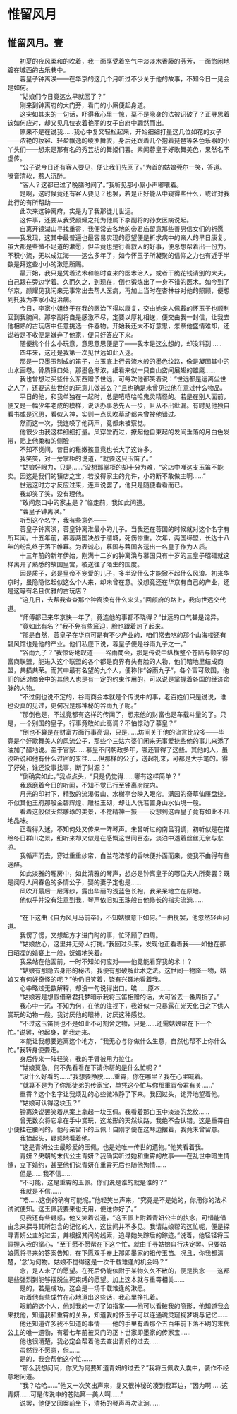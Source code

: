 #  惟留风月        
  
## 惟留风月。壹  
  
　　初夏的夜风柔和的吹着，我一面享受着空气中淡淡木香藤的芬芳，一面悠闲地踱在城西的古乐巷中。  
　　蓉皇子钟离涣——在华京的这几个月听过不少关于他的故事，不知今日一见会是如何。  
　　“姑娘们今日竟这么早就回了？”  
　　刚来到钟离府的大门旁，看门的小厮便起身道。  
　　这突如其来的一句话，吓得我心里一惊，莫不是隐身的法被识破了？正寻思着该如何应对，却又见几位衣着艳丽的女子自府中翩然而出。  
　　原来不是在说我……我心中复又轻松起来，开始细细打量这几位如花的女子——浓艳的妆容、轻盈飘逸的绫罗舞衣，身后还跟着几个抱着琵琶等各色乐器的小丫头们——想来是那有名的秀芸坊的舞姬们罢。素闻蓉皇子好歌舞美色，果然名不虚传。  
　　“公子说今日还有客人要见，便让我们先回了。”为首的姑娘莞尔一笑，答道。嗓音清软，惹人沉醉。  
　　“客人？这都已过了晚膳时间了。”我听见那小厮小声嘟囔着。  
　　是啊，这时候竟还有客人要见？也罢，若是正好能从中窥得些什么，或许对我此行的有所帮助——  
　　此次来这钟离府，实是为了我那徒儿世远。  
　　这件事，还要从我受颜耀之托为他属下李副将的孙女医病说起。  
　　自离开镜湖山寻找重霄，我便常去各地的帝君庙留意那些善男信女们的祈愿——我发现，这其中最普遍也最容易实现的愿望便是祈求病中的亲人的早日康复。虽大都是些微不足道的漱愿，但毕竟也是行善救人的好事，便总想帮着出一份力。不积小流，无以成江海——这么多年了，如今怀玉子所凝聚的信仰之力也有近乎半数是拜这些小小的漱愿所赐。  
　　最开始，我只是凭着法术和临时查来的医术治人，或者干脆花钱请别的大夫，自己跟在旁边学着。久而久之，到现在，倒也锻炼出了一身不错的医术。如今到了华京，颜耀见我闲来无事常出去帮人医病，再加上当时在杏林谷对他的照顾，便想到托我为李家小姐治病。  
　　今日，李家小姐终于在我的医治下得以康复，交由她亲人佩戴的怀玉子也顺利回到我腕间。那李副将自是感激不尽，定要以厚礼相送，便交由我一封信，让我去他相熟的古玩店中任意挑选一件器物。开始我还大不好意思，怎奈他盛情难却，还说若是不收便是嫌弃了他家，便只好答应下来。  
　　随便挑个什么小玩意，意思意思便是了——我本是这么想的，却没料到……  
　　四年来，这还是我第一次见世远如此入迷。  
　　那是一只墨玉制成的笛子，白玉底上行云流水般的墨色纹路，像是凝固其中的山水画卷。骨质镶口处，那墨色渐浓，细看来似一只自山峦间展翅的雄鹰……  
　　我也曾想过买些什么东西赠予世远，可每次他都笑着说：“世远都是远离尘世之人了，还要这些世俗的玩意儿做甚么？”且也确是未曾见过他在意过什么物品。  
　　平日的他，和我单独在一起时，总是嘻嘻哈哈鬼灵精怪的。若是在别人面前，便又是一幅少年老成的模样，说话办事总先人一步，且从不出纰漏。有时见他独自看书或是沉思，看似入神，实则一点风吹草动都未曾被他错过。  
　　然而这一次，我连唤了他两声，竟都未被察觉。  
　　他很少由我这样细细打量。风穿堂而过，撩起他自束起的发间垂落的月白色发带，贴上他柔和的侧脸——  
　　不知不觉间，昔日的稚嫩孩童竟也长大了这许多。  
　　我笑笑，对一旁掌柜的说道，“就要这只玉笛了。”  
　　“姑娘好眼力，只是……”没想那掌柜的却十分为难，“这店中唯这支玉笛不能卖。因这是我们的镇店之宝，若没得家主的允许，小的断不敢做主啊……”  
　　世远这时方才反应过来，连声说罢了，他只是随便看看而已。  
　　我却笑了笑，没有理他。  
　　“敢问您口中的家主是？”临走前，我如此问道。  
　　“蓉皇子钟离涣。”  
　　听到这个名字，我有些意外——  
　　蓉皇子钟离涣，蓉皇钟离淮最小的儿子。当我还在蓉国的时候就对这个名字有所耳闻。十五年前，慕蓉两国决战于缨城，死伤惨重。次年，两国缔盟，长达十八年的纷乱终于落下帷幕。为表诚心，慕国与蓉国各送出一名皇子作为人质。  
　　十三年前的新年伊始，刚满十二岁的钟离涣与慕国只有十岁的三皇子昭礌就这样离开了熟悉的故国皇宫，被送往了陌生的国度。  
　　因是质子，必是皇帝不宠爱的儿子，多半没什么才能掀不起什么风浪。初来华京时，虽隐隐忆起似这么个人来，却未曾在意。没想竟还在华京有自己的产业，还是这等有名且优雅的古玩店？  
　　“这几日，去帮我查查那个钟离涣有什么来头。”回颜府的路上，我向世远交代道。  
　　“师傅都已来华京快一年了，竟连他的事都不晓得？”世远的口气甚是诧异。  
　　“竟如此有名？”我不免有些窘迫，脸也跟着热了起来。  
　　“那是自然，蓉皇子在华京可是有不少产业的，咱们常去吃的那个山海楼还有碧风馆也是他的产业。他们私底下说，蓉皇子便是谷雨九子之一。”  
　　“谷雨九子？”我惊讶地叹道——谷雨商会，那是传说中纵横整个苍陆与颢宇的富商联盟，能进入这个联盟的各个都是商界有头有脸的人物，他们暗地里结成商盟，共损共荣。而其中最有名望的九个人，便称作“谷雨九子”，各个富可敌国，他们的话对商会中的其他人也是有一定的约束作用的，可以说是掌握着各国的经济命脉的人物。  
　　“不过倒也说不定的，谷雨商会本就是个传说中的事，老百姓们只是说说，谁也没真的见过，更何况是那神秘的谷雨九子呢。”  
　　“那倒也是，不过竟都有这样的传闻了，想来他的财富也是车载斗量的了。只是，一个别国的皇子，行事竟敢如此高调？不怕惊动了慕皇？”  
　　“倒也不算是在财富方面行事高调，只是……坊间关于他的流言比较多——毕竟是个好歌舞美人的风流公子，那些个三姑六婆们闲来无事爱挖些他的事儿来添了油加了醋地说。至于官家……慕皇不问朝政多年，哪还管得了这些。其他的人，虽没听说和他有什么过密的来往……但那样的公子，送起礼来，可都是大手笔的。得了好处，谁还没事找事，断了财源？”  
　　“倒确实如此，”我点点头，“只是仍觉得……哪有这样简单？”  
　　我琢磨着今日的听闻，不知不觉已行至钟离府院内。  
　　月光的印衬下，精致的流瀑假山、水榭亭台映入眼帘。满园的奇草仙藤盘绕，不似其他王府那般金碧辉煌、雕栏玉砌，却让人恍若置身山水仙境一般。  
　　看着这般似天然雕琢的美景，不觉精神一振——没想到这蓉皇子竟有如此不凡地品味。  
　　正看得入迷，不知何处又传来一阵琴声。未曾听过的南吕羽调，初听似是在描绘冬日群山之景，细听来却又似是在感慨这世间百态，淡泊中透着丝丝无奈与悲凉。  
　　我循声而去，穿过重重纱帘，白兰花浓郁的香味便扑面而来，使我不由得有些迷醉。  
　　如此淡雅的厢房中，如此清雅的琴声，想必是钟离皇子的哪位夫人所奏罢？既是阅尽人间春色的多情公子，娶的妻子定也是……  
　　风吹开最后一层薄纱，露出华丽的浅蓝色长袍，我呆呆地立在原地。  
　　他似乎并没有注意到我，琴声依旧如玉珠般自他修长的指尖流淌……  
　　  
　　“在下这曲《自为风月马前卒》，不知姑娘意下如何。”一曲抚罢，他忽然轻声问道。  
　　我愣了愣，又想起方才进门时的事，忙环顾了四周。  
　　“姑娘放心，这里并无旁人打扰。”我回过头来，发现他正看着我——如他在那日昭凐的婚宴上一般，妩媚地笑着。  
　　我呆站在他面前，一时不知如何应对——他竟能看穿我的术！？  
　　“姑娘有那隐去身形的秘法，我便有那破解此术之法。这世间一物降一物，姑娘又有何好奇怪的呢？”他仍旧笑着，饶有兴趣地看着我。  
　　心中略过无数解释，却没一句说得出口。唉……原本……  
　　“姑娘若是想假借帝君托梦暗示我将玉笛相赠的话，大可省去一番周折了。”  
　　我心中一沉，不知为何，在他的注视下，我好似一只暴露在光天化日之下供人赏玩的动物一般。我讨厌他的眼神，讨厌这种感觉。  
　　“不过这玉笛倒也不是如此不可割舍之物，只是……还需姑娘帮在下一个忙。”说罢，他起身，朝我走来。  
　　本能让我想要逃离这个地方，“我无心与你做什么生意，自然也帮不上你什么忙。”我转身便要走。  
　　身后传来一阵轻笑，我的手臂被用力拉住。  
　　“姑娘莫急，何不先看看在下请你帮的是什么忙呢？”  
　　“没什么好看的……”我想要挣脱……重霄，你在哪里？我在心里喊着。  
　　“就算不是为了你那徒弟的传家宝，单凭这个忙与你那重霄帝君有关……”  
　　重霄？这个名字让我烦乱的心些微冷静了下来。我回过头，诧异地望着他。  
　　“姑娘可认得这块玉？”  
　　钟离涣说罢笑着从案上拿起一块玉佩。我看着那白玉中淡淡的龙纹……  
　　曾无数次将它拿在手中赏玩，这龙形的天然纹路，我绝不会认错。这是重霄自小便挂在腰间的，他母亲留下的玉佩！自刚才便在这琴边摆着，我竟未曾留意。  
　　我抬起头，疑惑地看着他。  
　　“这是青妍公主最珍爱的玉佩。也是她唯一传世的遗物。”他笑看着我。  
　　青妍？央朝的末代公主青妍？我确实听过她和重霄的故事——在乱世中暗生情愫，立下婚约，甚至他们说青妍在重霄死后也随他殉情……  
　　但是……我不信……  
　　“不可能，这是重霄的玉佩。你们说是谁的就是谁的？”  
　　我就是不信……  
　　“唔……这倒的确有可能呢。”他轻笑出声来，“究竟是不是她的，你用你的法术试试便知。这玉佩我要来也无用，便送你好了。”  
　　见我还有些疑惑，他又笑着说道，“这玉佩上附着青妍公主的执念，可惜能借由念来探寻其所包含的记忆的人，这世间并不多见。我请姑娘帮的这忙呢，便是探寻青妍公主的过去，并根据其间的线索，追寻她失踪后的踪迹。”说着，他轻轻将玉佩握入我的掌心，“至于愿不愿帮在下这个忙，就由千寻姑娘自行决定罢。只要姑娘愿将寻来的答案告知，在下愿双手奉上那即墨家的祖传玉笛。况且，你我都清楚，‘念’为何物。姑娘不觉得这是一次千载难逢的机会吗？”  
　　念，是人未了的愿望。在死后仍能依附于某物久久不散的，便是执念——这都是些强烈到能够摆脱生死束缚的愿望。加上这本就与重霄相关……  
　　是的，若是成功，这会是一场千载难逢的漱愿。  
　　听着他有些成竹在心地道出这些话，我心里挣扎着。  
　　眼前的这个人，他对我的一切了如指掌——他可以看破我的隐形，他知道我会来找他，知道我和重霄的关系，知道我的怀玉子可以连通魂灵窥视梦境与记忆……  
　　他还知道许多我不知道的事情——他的手里有着那个五百年前下落不明的末代公主的唯一遗物，有着七年前被灭门的巫卜世家即墨家的传家宝……  
　　他也很清楚，我必定会帮着他去查出青妍的过去……  
　　虽然很不愿意，但……  
　　是的，我会帮他这个忙……  
　　“那么我想问问，你又为何要知道青妍的过去？”我将玉佩收入囊中，装作不经意地问道。  
　　“我？哈哈……”他又一次笑出声来，复又很神秘的凑到我耳边，“因为啊……这青妍……可是传说中的苍陆第一美人啊……”  
　　说罢，他便又回案前坐下，清扬的琴声再次流淌……  
  